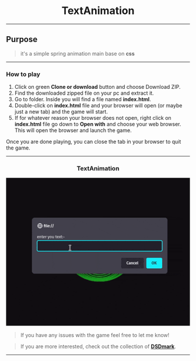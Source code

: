 <div align="center">

# TextAnimation

</div>

---

<div align="center">

<div align="left">

## Purpose

> it's a simple spring animation main base on **css**

---

### How to play

1. Click on green **Clone or download** button and choose Download ZIP.
2. Find the downloaded zipped file on your pc and extract it.
3. Go to folder. Inside you will find a file named **index.html**.
4. Double-click on **index.html** file and your browser will open (or maybe just a new tab) and the game will start.
5. If for whatever reason your browser does not open, right click on **index.html** file go down to **Open with**
   and choose your web browser. This will open the browser and launch the game.

Once you are done playing, you can close the tab in your browser to quit the game.

---

</div>

### TextAnimation

![TextAnimation preview](assets/images/preview.gif  "TextAnimation preview")

</div>

> If you have any issues with the game feel free to let me know!

> If you are more interested, check out the collection of [ **DSDmark**](https://github.com/DSDmark "DSDmark").

---

